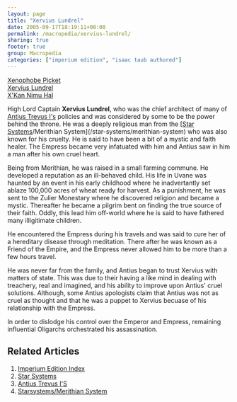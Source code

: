 ```yaml
---
layout: page
title: "Xervius Lundrel"
date: 2005-09-17T18:19:11+00:00
permalink: /macropedia/xervius-lundrel/
sharing: true
footer: true
group: Macropedia
categories: ["imperium edition", "isaac taub authored"]
---
```


<div class='row'>
	<div class='col-md-4'><a href='/macropedia/xenophobe-picket'>Xenophobe Picket</a></div>
	<div class='col-md-4'><a href='/macropedia/xervius-lundrel'>Xervius Lundrel</a></div>
	<div class='col-md-4'><a href='/macropedia/xkan-nimu-hal'>X'Kan Nimu Hal</a></div>
</div>


High Lord Captain **Xervius Lundrel**, who was the chief architect of many of [Antius Trevus I's](/macropedia/antius-trevus-one) policies and was considered by some to be the power behind the throne. He was a deeply religious man from the [[Star Systems](/macropedia/star-systems)/Merithian System](/star-systems/merithian-system) who was also known for his cruelty. He is said to have been a bit of a mystic and faith healer. The Empress became very infatuated with him and Antius saw in him a man after his own cruel heart.

Being from Merithian, he was raised in a small farming commune. He developed a reputation as an ill-behaved child. His life in Uvane was haunted by an event in his early childhood where he inadvertantly set ablaze 100,000 acres of wheat ready for harvest. As a punishment, he was sent to the Zulier Monestary where he discovered religion and became a mystic. Thereafter he became a pilgrim bent on finding the true source of their faith. Oddly, this lead him off-world where he is said to have fathered many illigitimate children.

He encountered the Empress during his travels and was said to cure her of a hereditary disease through meditation. There after he was known as a Friend of the Empire, and the Empress never allowed him to be more than a few hours travel.

He was never far from the family, and Antius began to trust Xervius with matters of state. This was due to their having a like mind in dealing with treachery, real and imagined, and his ability to improve upon Antius' cruel solutions. Although, some Antius apologists claim that Antius was not as cruel as thought and that he was a puppet to Xervius becuase of his relationship with the Empress.

In order to dislodge his control over the Emperor and Empress, remaining influential Oligarchs orchestrated his assassination.

## Related Articles

1. [Imperium Edition Index](/macropedia/imperium-edition-index)
2. [Star Systems](/macropedia/star-systems)
3. [Antius Trevus I'S](/macropedia/antius-trevus-one)
4. [Starsystems/Merithian System](/star-systems/merithian-system)


 
